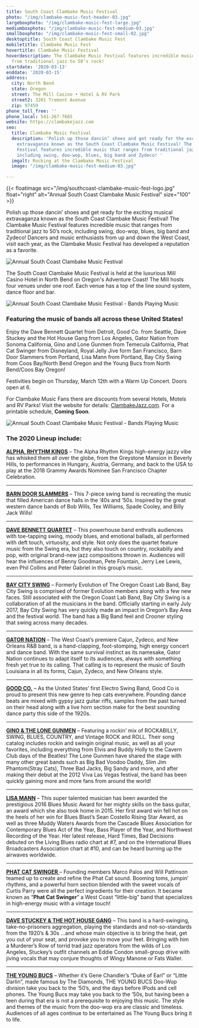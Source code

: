 ```yaml
---
title: South Coast Clambake Music Festival
photo: "/img/clambake-music-fest-header-03.jpg"
largeboxphoto: "/img/clambake-music-fest-large.jpg"
mediumboxphoto: "/img/clambake-music-fest-medium-03.jpg"
smallboxphoto: "/img/clambake-music-fest-small-02.jpg"
desktoptitle: South Coast Clambake Music Fest
mobiletitle: Clambake Music Fest
hovertitle: Clambake Music Festival
hoverdescription: The Clambake Music Festival features incredible music that ranges
  from traditional jazz to 50’s rock!
startdate: '2020-03-13'
enddate: '2020-03-15'
address:
  city: North Bend
  state: Oregon
  street: The Mill Casino • Hotel & RV Park
  street2: 3201 Tremont Avenue
  zip: 97459
phone_toll_free: ''
phone_local: 541-267-7665
website: https://clambakejazz.com
seo:
  title: Clambake Music Festival
  description: 'Polish up those dancin’ shoes and get ready for the exciting musical
    extravaganza known as the South Coast Clambake Music Festival! The Clambake Music
    Festival features incredible music that ranges from traditional jazz to 50’s rock,
    including swing, doo-wop, blues, big band and Zydeco! '
  imgalt: Rocking at the Clambake Music Festival
  image: "/img/clambake-music-fest-medium-03.jpg"

---
```

{{< floatimage src="/img/southcoast-clambake-music-fest-logo.jpg" float="right" alt="Annual South Coast Clambake Music Festival" size="100" >}}

Polish up those dancin’ shoes and get ready for the exciting musical extravaganza known as the South Coast Clambake Music Festival! The Clambake Music Festival features incredible music that ranges from traditional jazz to 50’s rock, including swing, doo-wop, blues, big band and Zydeco! Dancers and music enthusiasts from up and down the West Coast, visit each year, as the Clambake Music Festival has developed a reputation as a favorite.

![Annual South Coast Clambake Music Festival](/img/clambake-music-v03-695x322.jpg)

The South Coast Clambake Music Festival is held at the luxurious Mill Casino Hotel in North Bend on Oregon's Adventure Coast! The Mill hosts four venues under one roof. Each venue has a top of the line sound system, dance floor and bar.

![Annual South Coast Clambake Music Festival - Bands Playing Music](/img/clambake-music-v01-695x322.jpg)

### Featuring the music of bands all across these United States!

Enjoy the Dave Bennett Quartet from Detroit, Good Co. from Seattle, Dave Stuckey and the Hot House Gang from Los Angeles, Gator Nation from Sonoma California, Gino and Lone Gunmen from Temecula California, Phat Cat Swinger from Disneyland, Royal Jelly Jive form San Francisco, Barn Door Slammers from Portland, Lisa Mann from Portland, Bay City Swing from Coos Bay/North Bend Oregon and the Young Bucs from North Bend/Coos Bay Oregon!

Festivities begin on Thursday, March 12th with a Warm Up Concert. Doors open at 6.

For Clambake Music Fans there are discounts from several Hotels, Motels and RV Parks! Visit the website for details: [ClambakeJazz.com](https://clambakejazz.com). For a printable schedule, **Coming Soon**.

![Annual South Coast Clambake Music Festival - Bands Playing Music](/img/clambake-music-v02-695x322.jpg)

### The 2020 Lineup include:

[**ALPHA, RHYTHM KINGS**](https://clambakejazz.com/alpha-rhythm-kings/) – The Alpha Rhythm Kings high-energy jazzy vibe has whisked them all over the globe, from the Greystone Mansion in Beverly Hills, to performances in Hungary, Austria, Germany, and back to the USA to play at the 2018 Grammy Awards Nominee San Francisco Chapter Celebration.

***

[**BARN DOOR SLAMMERS**](https://clambakejazz.com/barn-door-slammers/) – This 7-piece swing band is recreating the music that filled American dance halls in the ’40s and ’50s. Inspired by the great western dance bands of Bob Wills, Tex Williams, Spade Cooley, and Billy Jack Wills!

***

[**DAVE BENNETT QUARTET**](https://clambakejazz.com/the-dave-bennett-quartet/) – This powerhouse band enthralls audiences with toe-tapping swing, moody blues, and emotional ballads, all performed with deft touch, virtuosity, and style. Not only does the quartet feature music from the Swing era, but they also touch on country, rockabilly and pop, with original brand-new jazz compositions thrown in. Audiences will hear the influences of Benny Goodman, Pete Fountain, Jerry Lee Lewis, even Phil Collins and Peter Gabriel in this group’s music.

***

[**BAY CITY SWING**](https://clambakejazz.com/bay-city-swing/) – Formerly Evolution of The Oregon Coast Lab Band, Bay City Swing is comprised of former Evolution members along with a few new faces. Still associated with the Oregon Coast Lab Band, Bay City Swing is a collaboration of all the musicians in the band. Officially starting in early July 2017, Bay City Swing has very quickly made an impact in Oregon’s Bay Area and the festival world. The band has a Big Band feel and Crooner styling that swing across many decades.

***

[**GATOR NATION**](https://clambakejazz.com/gator-nation/) – The West Coast’s premiere Cajun, Zydeco, and New Orleans R&B band, is a hand-clapping, foot-stomping, high energy concert and dance band. With the same survival instinct as its namesake, Gator Nation continues to adapt itself to its audiences, always with something fresh yet true to its calling. That calling is to represent the music of South Louisiana in all its forms, Cajun, Zydeco, and New Orleans style.

***

[**GOOD CO.**](https://clambakejazz.com/good-co/) – As the United States’ first Electro Swing Band, Good Co is proud to present this new genre to hep cats everywhere. Pounding dance beats are mixed with gypsy jazz guitar riffs, samples from the past turned on their head along with a live horn section make for the best sounding dance party this side of the 1920s.

***

[**GINO & THE LONE GUNMEN**](https://clambakejazz.com/gino-the-lone-gunmen/) – Featuring a rockin’ mix of ROCKABILLY, SWING, BLUES, COUNTRY, and Vintage ROCK and ROLL. Their song catalog includes rockin and swingin original music, as well as all your favorites, including everything from Elvis and Buddy Holly to the Cavern Club days of the Beatles! The Lone Gunmen have shared the stage with many other great bands such as Big Bad Voodoo Daddy, Slim Jim Phantom(Stray Cats), Three Bad Jacks, Big Sandy and more, and after making their debut at the 2012 Viva Las Vegas festival, the band has been quickly gaining more and more fans from around the world!

***

[**LISA MANN**](https://clambakejazz.com/lisa-mann/) – This super talented musician has been awarded the prestigious 2016 Blues Music Award for her mighty skills on the bass guitar, an award which she also took home in 2015. Her first award win fell hot on the heels of her win for Blues Blast’s Sean Costello Rising Star Award, as well as three Muddy Waters Awards from the Cascade Blues Association for Contemporary Blues Act of the Year, Bass Player of the Year, and Northwest Recording of the Year. Her latest release, Hard Times, Bad Decisions debuted on the Living Blues radio chart at #7, and on the International Blues Broadcasters Association chart at #10, and can be heard burning up the airwaves worldwide.

***

[**PHAT CAT SWINGER** ](https://clambakejazz.com/phat-cat-swinger/)– Founding members Marco Palos and Will Pattinson teamed up to create and refine the Phat Cat sound. Booming toms, jumpin’ rhythms, and a powerful horn section blended with the sweet vocals of Curtis Parry were all the perfect ingredients for their creation. It became known as “**Phat Cat Swinger**” a West Coast “little-big” band that specializes in high-energy music with a vintage touch!

***

[**DAVE STUCKEY & THE HOT HOUSE GANG**](https://clambakejazz.com/dave-stuckey-the-hot-house-gang/) – This band is a hard-swinging, take-no-prisoners aggregation, playing the standards and not-so-standards from the 1920’s & 30s …and whose main objective is to bring the heat, get you out of your seat, and provoke you to move your feet. Bringing with him a Murderer’s Row of torrid trad jazz operators from the wilds of Los Angeles, Stuckey’s outfit channels an Eddie Condon small-group drive with jiving vocals that may conjure thoughts of Wingy Manone or Fats Waller.

***

[**THE YOUNG BUCS**](https://clambakejazz.com/the-young-bucs/) – Whether it’s Gene Chandler’s “Duke of Earl” or “Little Darlin”, made famous by The Diamonds, THE YOUNG BUCS Doo-Wop division take you back to the ‘50’s, and the days before IPods and cell phones. The Young Bucs may take you back to the ’50s, but having been a teen during that era is not a prerequisite to enjoying this music. The style and themes of the music from the doo-wop era are classic and timeless. Audiences of all ages continue to be entertained as The Young Bucs bring it to life.